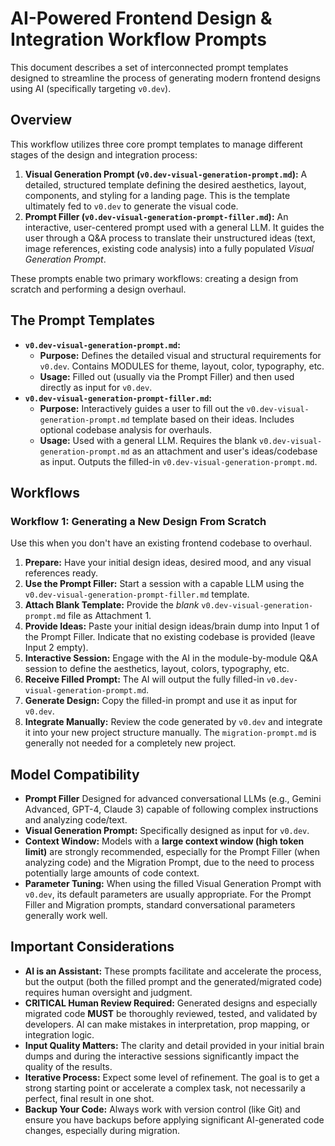 # AI-Powered Frontend Design & Integration Workflow Prompts

This document describes a set of interconnected prompt templates designed to streamline the process of generating modern frontend designs using AI (specifically targeting `v0.dev`).

## Overview

This workflow utilizes three core prompt templates to manage different stages of the design and integration process:

1.  **Visual Generation Prompt (`v0.dev-visual-generation-prompt.md`):** A detailed, structured template defining the desired aesthetics, layout, components, and styling for a landing page. This is the template ultimately fed to `v0.dev` to generate the visual code.
2.  **Prompt Filler (`v0.dev-visual-generation-prompt-filler.md`):** An interactive, user-centered prompt used with a general LLM. It guides the user through a Q&A process to translate their unstructured ideas (text, image references, existing code analysis) into a fully populated *Visual Generation Prompt*.

These prompts enable two primary workflows: creating a design from scratch and performing a design overhaul.

## The Prompt Templates

*   **`v0.dev-visual-generation-prompt.md`:**
    *   **Purpose:** Defines the detailed visual and structural requirements for `v0.dev`. Contains MODULES for theme, layout, color, typography, etc.
    *   **Usage:** Filled out (usually via the Prompt Filler) and then used directly as input for `v0.dev`.
*   **`v0.dev-visual-generation-prompt-filler.md`:**
    *   **Purpose:** Interactively guides a user to fill out the `v0.dev-visual-generation-prompt.md` template based on their ideas. Includes optional codebase analysis for overhauls.
    *   **Usage:** Used with a general LLM. Requires the blank `v0.dev-visual-generation-prompt.md` as an attachment and user's ideas/codebase as input. Outputs the filled-in `v0.dev-visual-generation-prompt.md`.

## Workflows

### Workflow 1: Generating a New Design From Scratch

Use this when you don't have an existing frontend codebase to overhaul.

1.  **Prepare:** Have your initial design ideas, desired mood, and any visual references ready.
2.  **Use the Prompt Filler:** Start a session with a capable LLM using the `v0.dev-visual-generation-prompt-filler.md` template.
3.  **Attach Blank Template:** Provide the *blank* `v0.dev-visual-generation-prompt.md` file as Attachment 1.
4.  **Provide Ideas:** Paste your initial design ideas/brain dump into Input 1 of the Prompt Filler. Indicate that no existing codebase is provided (leave Input 2 empty).
5.  **Interactive Session:** Engage with the AI in the module-by-module Q&A session to define the aesthetics, layout, colors, typography, etc.
6.  **Receive Filled Prompt:** The AI will output the fully filled-in `v0.dev-visual-generation-prompt.md`.
7.  **Generate Design:** Copy the filled-in prompt and use it as input for `v0.dev`.
8.  **Integrate Manually:** Review the code generated by `v0.dev` and integrate it into your new project structure manually. The `migration-prompt.md` is generally not needed for a completely new project.

## Model Compatibility

*   **Prompt Filler** Designed for advanced conversational LLMs (e.g., Gemini Advanced, GPT-4, Claude 3) capable of following complex instructions and analyzing code/text.
*   **Visual Generation Prompt:** Specifically designed as input for `v0.dev`.
*   **Context Window:** Models with a **large context window (high token limit)** are strongly recommended, especially for the Prompt Filler (when analyzing code) and the Migration Prompt, due to the need to process potentially large amounts of code context.
*   **Parameter Tuning:** When using the filled Visual Generation Prompt with `v0.dev`, its default parameters are usually appropriate. For the Prompt Filler and Migration prompts, standard conversational parameters generally work well.

## Important Considerations

*   **AI is an Assistant:** These prompts facilitate and accelerate the process, but the output (both the filled prompt and the generated/migrated code) requires human oversight and judgment.
*   **CRITICAL Human Review Required:** Generated designs and especially migrated code **MUST** be thoroughly reviewed, tested, and validated by developers. AI can make mistakes in interpretation, prop mapping, or integration logic.
*   **Input Quality Matters:** The clarity and detail provided in your initial brain dumps and during the interactive sessions significantly impact the quality of the results.
*   **Iterative Process:** Expect some level of refinement. The goal is to get a strong starting point or accelerate a complex task, not necessarily a perfect, final result in one shot.
*   **Backup Your Code:** Always work with version control (like Git) and ensure you have backups before applying significant AI-generated code changes, especially during migration.
